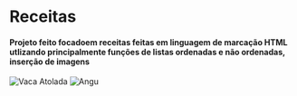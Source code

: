 # Receitas 

#### Projeto feito focadoem receitas feitas em linguagem de marcação HTML utlizando principalmente funções de listas ordenadas e não ordenadas, inserção de imagens


![Vaca Atolada](https://github.com/EstherRosa/Receitas/blob/master/atolada.jpg)
![Angu](https://github.com/EstherRosa/Receitas/blob/master/angu.jpg)
